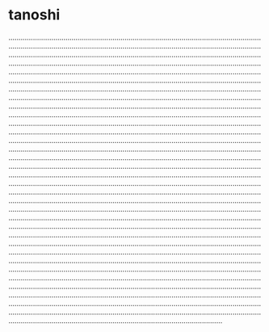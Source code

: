 # tanoshi
.....................................................................................................................................................................................................................................................................................................................................................................................................................................................................................................................................................................................................................................................................................................................................................................................................................................................................................................................................................................................................................................................................................................................................................................................................................................................................................................................................................................................................................................................................................................................................................................................................................................................................................................................................................................................................................................................................................................................................................................................................................................................................................................................................................................................................................................................................................................................................................................................................................................................................................................................................................................................................................................................................................................................................................................................................................................................................................................................................................................................................................................................................................................................................................................................................................................................................................................................................................................................................................................................................................................................................................................................................................................................................................................................................................................................................................................................................................................................................................................................................................................................................................................................................................................................................................................................................................................................................................................